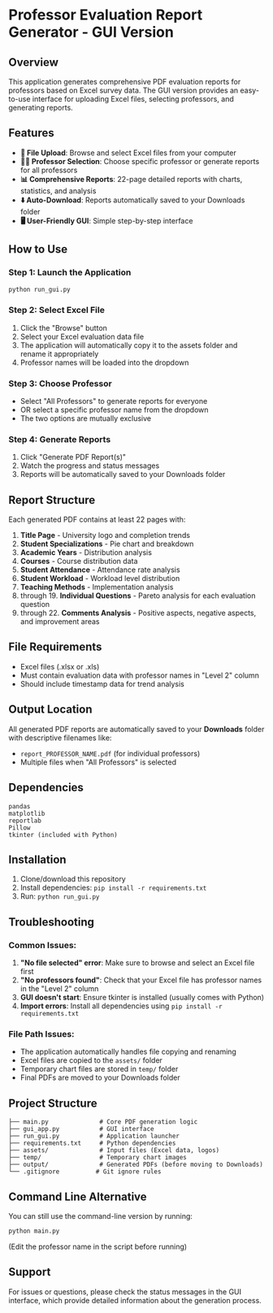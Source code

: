 # Professor Evaluation Report Generator - GUI Version

## Overview
This application generates comprehensive PDF evaluation reports for professors based on Excel survey data. The GUI version provides an easy-to-use interface for uploading Excel files, selecting professors, and generating reports.

## Features
- **📁 File Upload**: Browse and select Excel files from your computer
- **👨‍🏫 Professor Selection**: Choose specific professor or generate reports for all professors
- **📊 Comprehensive Reports**: 22-page detailed reports with charts, statistics, and analysis
- **⬇️ Auto-Download**: Reports automatically saved to your Downloads folder
- **🖥️ User-Friendly GUI**: Simple step-by-step interface

## How to Use

### Step 1: Launch the Application
```bash
python run_gui.py
```

### Step 2: Select Excel File
1. Click the "Browse" button
2. Select your Excel evaluation data file
3. The application will automatically copy it to the assets folder and rename it appropriately
4. Professor names will be loaded into the dropdown

### Step 3: Choose Professor
- Select "All Professors" to generate reports for everyone
- OR select a specific professor name from the dropdown
- The two options are mutually exclusive

### Step 4: Generate Reports
1. Click "Generate PDF Report(s)"
2. Watch the progress and status messages
3. Reports will be automatically saved to your Downloads folder

## Report Structure
Each generated PDF contains at least 22 pages with:
1. **Title Page** - University logo and completion trends
2. **Student Specializations** - Pie chart and breakdown
3. **Academic Years** - Distribution analysis
4. **Courses** - Course distribution data
5. **Student Attendance** - Attendance rate analysis
6. **Student Workload** - Workload level distribution
7. **Teaching Methods** - Implementation analysis
8. through 19. **Individual Questions** - Pareto analysis for each evaluation question
20. through 22. **Comments Analysis** - Positive aspects, negative aspects, and improvement areas

## File Requirements
- Excel files (.xlsx or .xls)
- Must contain evaluation data with professor names in "Level 2" column
- Should include timestamp data for trend analysis

## Output Location
All generated PDF reports are automatically saved to your **Downloads** folder with descriptive filenames like:
- `report_PROFESSOR_NAME.pdf` (for individual professors)
- Multiple files when "All Professors" is selected

## Dependencies
```
pandas
matplotlib
reportlab
Pillow
tkinter (included with Python)
```

## Installation
1. Clone/download this repository
2. Install dependencies: `pip install -r requirements.txt`
3. Run: `python run_gui.py`

## Troubleshooting

### Common Issues:
1. **"No file selected" error**: Make sure to browse and select an Excel file first
2. **"No professors found"**: Check that your Excel file has professor names in the "Level 2" column
3. **GUI doesn't start**: Ensure tkinter is installed (usually comes with Python)
4. **Import errors**: Install all dependencies using `pip install -r requirements.txt`

### File Path Issues:
- The application automatically handles file copying and renaming
- Excel files are copied to the `assets/` folder
- Temporary chart files are stored in `temp/` folder
- Final PDFs are moved to your Downloads folder

## Project Structure
```
├── main.py              # Core PDF generation logic
├── gui_app.py           # GUI interface
├── run_gui.py           # Application launcher
├── requirements.txt     # Python dependencies
├── assets/              # Input files (Excel data, logos)
├── temp/                # Temporary chart images
├── output/              # Generated PDFs (before moving to Downloads)
└── .gitignore          # Git ignore rules
```

## Command Line Alternative
You can still use the command-line version by running:
```bash
python main.py
```
(Edit the professor name in the script before running)

## Support
For issues or questions, please check the status messages in the GUI interface, which provide detailed information about the generation process.
